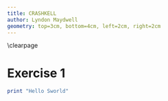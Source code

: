 ```yaml
---
title: CRASHKELL
author: Lyndon Maydwell
geometry: top=3cm, bottom=4cm, left=2cm, right=2cm
---
```


\clearpage


# Exercise 1

```haskell
print "Hello Sworld"
```

